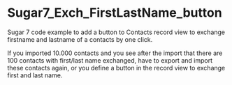 # Sugar7_Exch_FirstLastName_button
Sugar 7 code example to add a button to Contacts record view to exchange firstname and lastname of a contacts by one click.

If you imported 10.000 contacts and you see after the import that there are 100 contacts with first/last name exchanged, have to export and import these contacts again, or you define a button in the record view to exchange first and last name.
